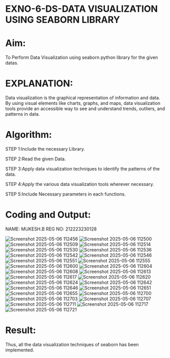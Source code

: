 # EXNO-6-DS-DATA VISUALIZATION USING SEABORN LIBRARY

# Aim:
  To Perform Data Visualization using seaborn python library for the given datas.

# EXPLANATION:
Data visualization is the graphical representation of information and data. By using visual elements like charts, graphs, and maps, data visualization tools provide an accessible way to see and understand trends, outliers, and patterns in data.

# Algorithm:
STEP 1:Include the necessary Library.

STEP 2:Read the given Data.

STEP 3:Apply data visualization techniques to identify the patterns of the data.

STEP 4:Apply the various data visualization tools wherever necessary.

STEP 5:Include Necessary parameters in each functions.

# Coding and Output:
 NAME: MUKESH.B
 REG NO: 212223230128

![Screenshot 2025-05-06 112456](https://github.com/user-attachments/assets/081e89e9-5fdd-4d35-af88-de0f6ef2dd87)
![Screenshot 2025-05-06 112500](https://github.com/user-attachments/assets/3d44f50f-e9ab-4b57-8d5a-d0583565c6c9)
![Screenshot 2025-05-06 112509](https://github.com/user-attachments/assets/86a6647e-c564-4da4-b37c-9d70bc4b7765)
![Screenshot 2025-05-06 112514](https://github.com/user-attachments/assets/b5f598cf-244c-4daf-8724-d8c90ceb2c63)
![Screenshot 2025-05-06 112530](https://github.com/user-attachments/assets/613a0e83-c443-461c-bc06-cc8cfe680ce0)
![Screenshot 2025-05-06 112536](https://github.com/user-attachments/assets/09aa72fb-8acc-420d-af08-e942029a18d6)
![Screenshot 2025-05-06 112542](https://github.com/user-attachments/assets/22adf710-a28f-4cec-8840-abbbddf99280)
![Screenshot 2025-05-06 112546](https://github.com/user-attachments/assets/fd5a5be9-e0c4-4ebf-b9a0-6ff416a29961)
![Screenshot 2025-05-06 112551](https://github.com/user-attachments/assets/62b73aad-eee0-46fd-a2c6-f1c9e16ef9e3)
![Screenshot 2025-05-06 112555](https://github.com/user-attachments/assets/dd3c82fa-782b-48d1-84ee-9ab97756a82d)
![Screenshot 2025-05-06 112600](https://github.com/user-attachments/assets/0d44a405-c576-457d-9f8d-5357f646d07f)
![Screenshot 2025-05-06 112604](https://github.com/user-attachments/assets/9aeac826-9370-4732-8506-b8abcfbee3ca)
![Screenshot 2025-05-06 112608](https://github.com/user-attachments/assets/16f8145b-e57a-4dd2-8045-9d5b95f06525)
![Screenshot 2025-05-06 112613](https://github.com/user-attachments/assets/a694b564-3000-400e-98ad-13fde36d5679)
![Screenshot 2025-05-06 112617](https://github.com/user-attachments/assets/5576a8a9-6cd6-4c09-ac5f-c2bf69b93a09)
![Screenshot 2025-05-06 112620](https://github.com/user-attachments/assets/0f72cb62-053c-4bbc-bd9d-86c2af3d3d04)
![Screenshot 2025-05-06 112624](https://github.com/user-attachments/assets/f6fafa28-014c-4d27-811a-bec50664c71e)
![Screenshot 2025-05-06 112642](https://github.com/user-attachments/assets/34d323f0-8644-483f-bf92-50d8b523c6ea)
![Screenshot 2025-05-06 112646](https://github.com/user-attachments/assets/4b0a5bfa-6a7f-4b52-aa0c-5483e5eae8ca)
![Screenshot 2025-05-06 112651](https://github.com/user-attachments/assets/dc081cc6-7e37-4788-b42a-e9059fc9ad39)
![Screenshot 2025-05-06 112655](https://github.com/user-attachments/assets/b5186735-d813-422b-9a92-a6caf7c506ae)
![Screenshot 2025-05-06 112700](https://github.com/user-attachments/assets/dcf5498f-db02-4826-96cf-f3ddf3596ca5)
![Screenshot 2025-05-06 112703](https://github.com/user-attachments/assets/7c16ace0-d951-497a-83fb-6ae60556d855)
![Screenshot 2025-05-06 112707](https://github.com/user-attachments/assets/803dd74f-3ff6-40f9-9cc0-a47ccd38cc89)
![Screenshot 2025-05-06 112711](https://github.com/user-attachments/assets/e62c1e3e-151c-4bef-914c-702234509bc1)
![Screenshot 2025-05-06 112717](https://github.com/user-attachments/assets/bf07d949-0e83-492b-b16f-eb18fe0f8e3e)
![Screenshot 2025-05-06 112721](https://github.com/user-attachments/assets/4a89fd00-0907-40b4-ae75-837b4fe4e438)


























 

# Result:
Thus, all the data visualization techniques of seaborn has been implemented.
